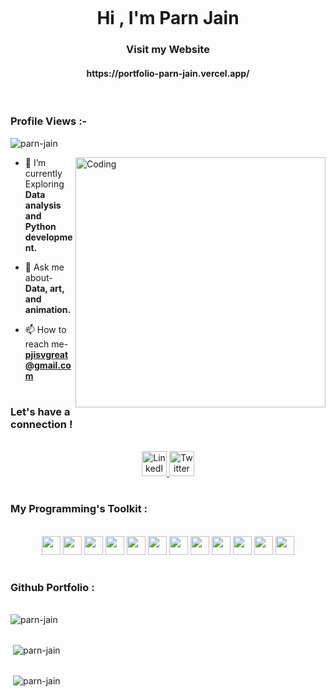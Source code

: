 ![]()
<h1 align="center">Hi , I'm Parn Jain</h1>

<h3 align="center">Visit my Website </h3>
<h4 align="center">https://portfolio-parn-jain.vercel.app/</h4>

<br>

<p align="right"> <h3>Profile Views :-</h3> <img src="https://komarev.com/ghpvc/?username=parn-jain&label=Profile%20views&color=0e75b6&style=flat"
    alt="parn-jain" /> 
  </p>




<p><img align="right" alt="Coding" width="400" src="https://media.giphy.com/media/LaVp0AyqR5bGsC5Cbm/giphy.gif"> </p>


- 🔎 I’m currently Exploring **Data analysis and Python development.**

- 💬 Ask me about- **Data, art, and animation.**

- 📫 How to reach me- **pjisvgreat@gmail.com**



<h1></h1>


### Let's have a connection !

<br>
<div id="badges" align="center">
 <a href="https://www.linkedin.com/in/parn--jain/">
    <img src="https://cdn-icons-png.flaticon.com/512/1383/1383262.png" height=40px width=40px alt="LinkedIn Badge"/>
  </a>
  
  <a href="https://x.com/ParnJain">
    <img src="https://cdn-icons-png.flaticon.com/512/5968/5968830.png" height=40px width=40px alt="Twitter Badge"/>
  </a>

</div>

<h1></h1>

### My Programming's Toolkit :

<br>

<div align="center"> 
<img src="https://cdn-icons-png.flaticon.com/512/919/919852.png" height="30" width="30">
<img src="https://cdn-icons-png.flaticon.com/128/6132/6132222.png" height="30" width="30">
<img src="https://cdn-icons-png.flaticon.com/512/888/888859.png" height="30" width="30">
<img src="https://cdn-icons-png.flaticon.com/128/5968/5968242.png" height="30" width="30">
<img src="https://cdn-icons-png.flaticon.com/512/4726/4726005.png" height="30" width="30">
<img src="https://cdn-icons-png.flaticon.com/128/9307/9307630.png" height="30" width="30">
<img src="https://cdn-icons-png.flaticon.com/512/15466/15466163.png" height="30" width="30">
<img src="https://cdn.iconscout.com/icon/free/png-256/heroku-3521485-2944929.png" height="30" width="30">
<img src="hhttps://cdn-icons-png.flaticon.com/128/5968/5968520.png" height="30" width="30">
<img src="https://cdn-icons-png.flaticon.com/128/5968/5968472.png" height="30" width="30">
<img src="https://cdn-icons-png.flaticon.com/128/5968/5968428.png" height="30" width="30">
<img src="https://cdn-icons-png.flaticon.com/128/5968/5968435.png" height="30" width="30">

</div>
<h1></h1>



### Github Portfolio :

<br>

<table cellpadding="0">
<tr style="padding: 0">
<img src="https://github-readme-stats.vercel.app/api/top-langs?username=parn-jain&show_icons=true&locale=en&layout=compact&theme=github_dark" alt="parn-jain" />
</tr>
</table>


<table cellpadding="0">
<tr style="padding: 0">
&nbsp;<img src="https://github-readme-stats.vercel.app/api?username=parn-jain&show_icons=true&locale=en&theme=github_dark"" alt="parn-jain" />
</tr>
</table>


<table cellpadding="0">
<tr style="padding: 0">
&nbsp;<img src="https://github-readme-streak-stats.herokuapp.com/?user=parn-jain&&theme=dark"" alt="parn-jain" />
</tr>
</table>

<h1></h1>
